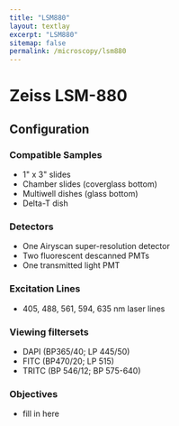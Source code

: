 ```yaml
---
title: "LSM880"
layout: textlay
excerpt: "LSM880"
sitemap: false
permalink: /microscopy/lsm880
---
```


# Zeiss LSM-880

## Configuration

### Compatible Samples

- 1" x 3" slides
- Chamber slides (coverglass bottom)
- Multiwell dishes (glass bottom)
- Delta-T dish

### Detectors

- One Airyscan super-resolution detector
- Two fluorescent descanned PMTs
- One transmitted light PMT

### Excitation Lines

- 405, 488, 561, 594, 635 nm laser lines

### Viewing filtersets

- DAPI (BP365/40; LP 445/50)
- FITC (BP470/20; LP 515)
- TRITC (BP 546/12; BP 575-640)

### Objectives

- fill in here
